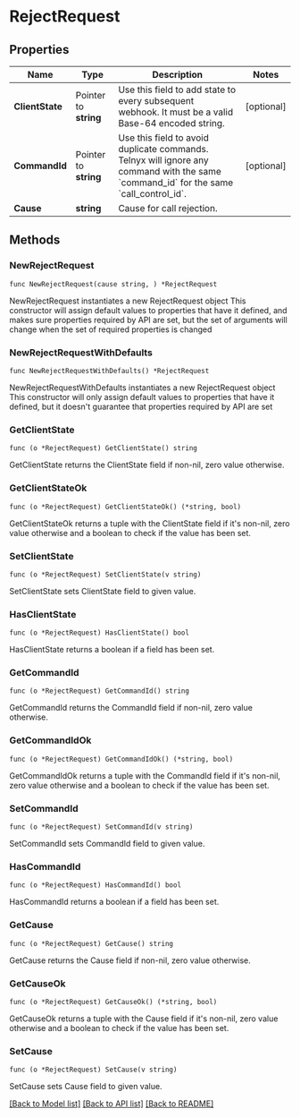 # RejectRequest

## Properties

Name | Type | Description | Notes
------------ | ------------- | ------------- | -------------
**ClientState** | Pointer to **string** | Use this field to add state to every subsequent webhook. It must be a valid Base-64 encoded string. | [optional] 
**CommandId** | Pointer to **string** | Use this field to avoid duplicate commands. Telnyx will ignore any command with the same &#x60;command_id&#x60; for the same &#x60;call_control_id&#x60;. | [optional] 
**Cause** | **string** | Cause for call rejection. | 

## Methods

### NewRejectRequest

`func NewRejectRequest(cause string, ) *RejectRequest`

NewRejectRequest instantiates a new RejectRequest object
This constructor will assign default values to properties that have it defined,
and makes sure properties required by API are set, but the set of arguments
will change when the set of required properties is changed

### NewRejectRequestWithDefaults

`func NewRejectRequestWithDefaults() *RejectRequest`

NewRejectRequestWithDefaults instantiates a new RejectRequest object
This constructor will only assign default values to properties that have it defined,
but it doesn't guarantee that properties required by API are set

### GetClientState

`func (o *RejectRequest) GetClientState() string`

GetClientState returns the ClientState field if non-nil, zero value otherwise.

### GetClientStateOk

`func (o *RejectRequest) GetClientStateOk() (*string, bool)`

GetClientStateOk returns a tuple with the ClientState field if it's non-nil, zero value otherwise
and a boolean to check if the value has been set.

### SetClientState

`func (o *RejectRequest) SetClientState(v string)`

SetClientState sets ClientState field to given value.

### HasClientState

`func (o *RejectRequest) HasClientState() bool`

HasClientState returns a boolean if a field has been set.

### GetCommandId

`func (o *RejectRequest) GetCommandId() string`

GetCommandId returns the CommandId field if non-nil, zero value otherwise.

### GetCommandIdOk

`func (o *RejectRequest) GetCommandIdOk() (*string, bool)`

GetCommandIdOk returns a tuple with the CommandId field if it's non-nil, zero value otherwise
and a boolean to check if the value has been set.

### SetCommandId

`func (o *RejectRequest) SetCommandId(v string)`

SetCommandId sets CommandId field to given value.

### HasCommandId

`func (o *RejectRequest) HasCommandId() bool`

HasCommandId returns a boolean if a field has been set.

### GetCause

`func (o *RejectRequest) GetCause() string`

GetCause returns the Cause field if non-nil, zero value otherwise.

### GetCauseOk

`func (o *RejectRequest) GetCauseOk() (*string, bool)`

GetCauseOk returns a tuple with the Cause field if it's non-nil, zero value otherwise
and a boolean to check if the value has been set.

### SetCause

`func (o *RejectRequest) SetCause(v string)`

SetCause sets Cause field to given value.



[[Back to Model list]](../README.md#documentation-for-models) [[Back to API list]](../README.md#documentation-for-api-endpoints) [[Back to README]](../README.md)



